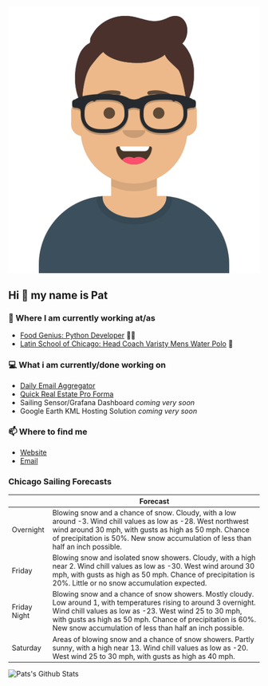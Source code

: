 [![Social banner for p-j-falconer](https://raw.githubusercontent.com/P-J-FALCONER/P-J-FALCONER/master/assets/avataaars.svg)](https://patfalconer.com/)
## Hi :wave: my name is Pat

### 💼 Where I am currently working at/as
- [Food Genius: Python Developer](https://getfoodgenius.com/) 🍔🐍
- [Latin School of Chicago: Head Coach Varisty Mens Water Polo](https://www.latinschool.org/) 🤽


### 💻 What i am currently/done working on
 - [Daily Email Aggregator](https://github.com/P-J-FALCONER/dott_daily_mail)
 - [Quick Real Estate Pro Forma](https://github.com/P-J-FALCONER/henry)
 - Sailing Sensor/Grafana Dashboard *coming very soon*
 - Google Earth KML Hosting Solution *coming very soon*

### 📫 Where to find me
 - [Website](https://patfalconer.com/)
 - [Email](mailto:patrick.j.falconer@gmail.com)


### Chicago Sailing Forecasts
|   | Forecast  |
|---|---|
| Overnight | Blowing snow and a chance of snow. Cloudy, with a low around -3. Wind chill values as low as -28. West northwest wind around 30 mph, with gusts as high as 50 mph. Chance of precipitation is 50%. New snow accumulation of less than half an inch possible. |
| Friday | Blowing snow and isolated snow showers. Cloudy, with a high near 2. Wind chill values as low as -30. West wind around 30 mph, with gusts as high as 50 mph. Chance of precipitation is 20%. Little or no snow accumulation expected. |
| Friday Night | Blowing snow and a chance of snow showers. Mostly cloudy. Low around 1, with temperatures rising to around 3 overnight. Wind chill values as low as -23. West wind 25 to 30 mph, with gusts as high as 50 mph. Chance of precipitation is 60%. New snow accumulation of less than half an inch possible. |
| Saturday | Areas of blowing snow and a chance of snow showers. Partly sunny, with a high near 13. Wind chill values as low as -20. West wind 25 to 30 mph, with gusts as high as 40 mph. |

![Pats's Github Stats](https://github-readme-stats.vercel.app/api?username=p-j-falconer&show_icons=true&theme=radical)
